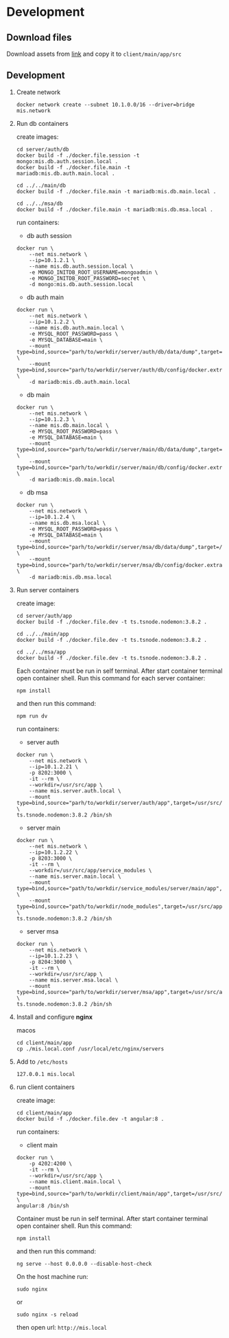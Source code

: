 # Development

## Download files

Download assets from [link](https://drive.google.com/file/d/1HpTMscRqREqJax6owD5MIUQoxM9-tmpe/view) and copy it to
`client/main/app/src`


## Development

1. Create network

	```
	docker network create --subnet 10.1.0.0/16 --driver=bridge mis.network
	```

2. Run db containers

    create images:
            
    ```
    cd server/auth/db
    docker build -f ./docker.file.session -t mongo:mis.db.auth.session.local .
    docker build -f ./docker.file.main -t mariadb:mis.db.auth.main.local .
    ```
    ```
    cd ../../main/db 
    docker build -f ./docker.file.main -t mariadb:mis.db.main.local .
    ```
    ```
    cd ../../msa/db
    docker build -f ./docker.file.main -t mariadb:mis.db.msa.local .
    ```

    run containers:

	* db auth session
	
	```
	docker run \
        --net mis.network \
        --ip=10.1.2.1 \
        --name mis.db.auth.session.local \
        -e MONGO_INITDB_ROOT_USERNAME=mongoadmin \
        -e MONGO_INITDB_ROOT_PASSWORD=secret \
        -d mongo:mis.db.auth.session.local
    ```
    
    * db auth main

	```
	docker run \
        --net mis.network \
        --ip=10.1.2.2 \
        --name mis.db.auth.main.local \
        -e MYSQL_ROOT_PASSWORD=pass \
        -e MYSQL_DATABASE=main \
        --mount type=bind,source="parh/to/workdir/server/auth/db/data/dump",target=/var/tmp/dump \
        --mount type=bind,source="parh/to/workdir/server/auth/db/config/docker.extra.cnf",target=/etc/mysql/conf.d/docker.custom.cnf \
        -d mariadb:mis.db.auth.main.local
    ```
    

	* db main

    ```
    docker run \
        --net mis.network \
        --ip=10.1.2.3 \
        --name mis.db.main.local \
        -e MYSQL_ROOT_PASSWORD=pass \
        -e MYSQL_DATABASE=main \
        --mount type=bind,source="parh/to/workdir/server/main/db/data/dump",target=/var/tmp/dump \
        --mount type=bind,source="parh/to/workdir/server/main/db/config/docker.extra.cnf",target=/etc/mysql/conf.d/docker.custom.cnf \
        -d mariadb:mis.db.main.local
    ```

	* db msa

    ```
    docker run \
        --net mis.network \
        --ip=10.1.2.4 \
        --name mis.db.msa.local \
        -e MYSQL_ROOT_PASSWORD=pass \
        -e MYSQL_DATABASE=main \
        --mount type=bind,source="parh/to/workdir/server/msa/db/data/dump",target=/var/tmp/dump \
        --mount type=bind,source="parh/to/workdir/server/msa/db/config/docker.extra.cnf",target=/etc/mysql/conf.d/docker.custom.cnf \
        -d mariadb:mis.db.msa.local
    ```

4. Run server containers

	create image:
    
    ```
    cd server/auth/app
    docker build -f ./docker.file.dev -t ts.tsnode.nodemon:3.8.2 .
    ```
    ```
    cd ../../main/app
    docker build -f ./docker.file.dev -t ts.tsnode.nodemon:3.8.2 .
    ```
    ```
    cd ../../msa/app
    docker build -f ./docker.file.dev -t ts.tsnode.nodemon:3.8.2 .
    ```

	Each container must be run in self terminal. After start container terminal open container shell.
	Run this command for each server container:
	
	```
    npm install
    ```
 
    and then run this command:
	
	```
    npm run dv
    ```
    
    run containers:

	* server auth
	
	```
	docker run \
        --net mis.network \
        --ip=10.1.2.21 \
        -p 8202:3000 \
        -it --rm \
        --workdir=/usr/src/app \
        --name mis.server.auth.local \
        --mount type=bind,source="parh/to/workdir/server/auth/app",target=/usr/src/app \
    ts.tsnode.nodemon:3.8.2 /bin/sh
    ```

	*  server main

	```
	docker run \
        --net mis.network \
        --ip=10.1.2.22 \
        -p 8203:3000 \
        -it --rm \
        --workdir=/usr/src/app/service_modules \
        --name mis.server.main.local \
        --mount type=bind,source="path/to/workdir/service_modules/server/main/app",target=/usr/src/app/service_modules \
        --mount type=bind,source="path/to/workdir/node_modules",target=/usr/src/app/node_modules \
    ts.tsnode.nodemon:3.8.2 /bin/sh
    ```
	

	* server msa

	```
	docker run \
        --net mis.network \
        --ip=10.1.2.23 \
        -p 8204:3000 \
        -it --rm \
        --workdir=/usr/src/app \
        --name mis.server.msa.local \
        --mount type=bind,source="parh/to/workdir/server/msa/app",target=/usr/src/app \
    ts.tsnode.nodemon:3.8.2 /bin/sh
    ```


5. Install and configure **nginx**

    macos
	```
    cd client/main/app
	cp ./mis.local.conf /usr/local/etc/nginx/servers
	```


6. Add to `/etc/hosts`

	```	    
    127.0.0.1 mis.local
    ```

   
7. run client containers

	create image:
	
	```
    cd client/main/app
    docker build -f ./docker.file.dev -t angular:8 .
    ```
	
	run containers:

	* client main

    ```
    docker run \
        -p 4202:4200 \
        -it --rm \
        --workdir=/usr/src/app \
        --name mis.client.main.local \
        --mount type=bind,source="parh/to/workdir/client/main/app",target=/usr/src/app \
    angular:8 /bin/sh
    ```
   
    Container must be run in self terminal. After start container terminal open container shell.
   	Run this command:
   	
    ```
    npm install
    ```

    and then run this command:
   	
   	```
    ng serve --host 0.0.0.0 --disable-host-check
    ```
   
   On the host machine run:
   
   ```
   sudo nginx
   ```
   or
   ```
   sudo nginx -s reload
   ```
   then open url: `http://mis.local`